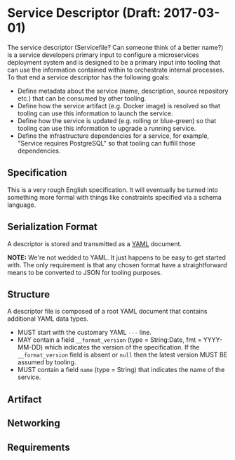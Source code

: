 # Service Descriptor (Draft: 2017-03-01)

The service descriptor (Servicefile? Can someone think of a better name?) is a service developers primary input to configure a microservices deployment system and is designed to be a primary input into tooling that can use the information contained within to orchestrate internal processes. To that end a service descriptor has the following goals:

- Define metadata about the service (name, description, source repository etc.) that can be consumed by other tooling.
- Define how the service artifact (e.g. Docker image) is resolved so that tooling can use this information to launch the service.
- Define how the service is updated (e.g. rolling or blue-green) so that tooling can use this information to upgrade a running service.
- Define the infrastructure dependencies for a service, for example, "Service requires PostgreSQL" so that tooling can fulfill those dependencies. 

## Specification

This is a very rough English specification. It will eventually be turned into something more formal with things like constraints specified via a schema language.

## Serialization Format

A descriptor is stored and transmitted as a [YAML](http://www.yaml.org/) document.

**NOTE:** We're not wedded to YAML. It just happens to be easy to get started with. The only requirement is that any chosen format have a straightforward means to be converted to JSON for tooling purposes.

## Structure

A descriptor file is composed of a root YAML document that contains additional YAML data types.

- MUST start with the customary YAML `---` line.
- MAY contain a field `__format_version` (type = String:Date, fmt = YYYY-MM-DD) which indicates the version of the specification. If the `__format_version` field is absent or `null` then the latest version MUST BE assumed by tooling.
- MUST contain a field `name` (type = String) that indicates the name of the service.

## Artifact

## Networking

## Requirements
